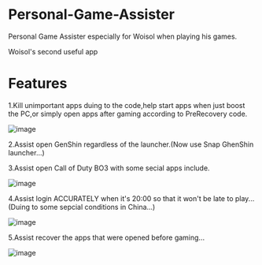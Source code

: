 # Personal-Game-Assister

Personal Game Assister especially for Woisol when playing his games.

Woisol's second useful app

# Features

1.Kill unimportant apps duing to the code,help start apps when just boost the PC,or simply open apps after gaming according to PreRecovery code.

![image](https://user-images.githubusercontent.com/98932303/185795550-b768f85c-8a04-46ff-8e69-5161c6989c1b.png)

2.Assist open GenShin regardless of the launcher.(Now use Snap GhenShin launcher...)

3.Assist open Call of Duty BO3 with some secial apps include.

![image](https://user-images.githubusercontent.com/98932303/185795583-d00c7160-48c5-47b3-b32a-50c44199256f.png)

4.Assist login ACCURATELY when it's 20:00 so that it won't be late to play...(Duing to some sepcial conditions in China...)

![image](https://user-images.githubusercontent.com/98932303/185795637-36cf856d-5ca1-4940-b3c9-7f8a1f6a9df3.png)

5.Assist recover the apps that were opened before gaming...

![image](https://user-images.githubusercontent.com/98932303/185795606-d578e152-426d-458e-8e10-d12023ad5d12.png)
